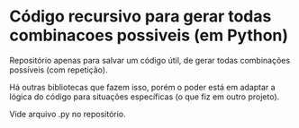 # Código recursivo para gerar todas combinacoes possiveis (em Python)

Repositório apenas para salvar um código útil, de gerar todas combinações possíveis (com repetição).

Há outras bibliotecas que fazem isso, porém o poder está em adaptar a lógica do código para situações específicas (o que fiz em outro projeto).


Vide arquivo .py no repositório.
